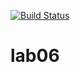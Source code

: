 [![Build Status](https://travis-ci.org/Docik99/lab05.svg?branch=master)](https://travis-ci.org/Docik99/lab05)
# lab06

